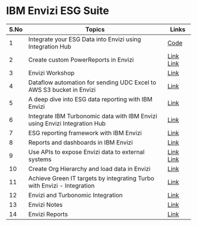 
# IBM Envizi ESG Suite

<table>
    <thead>
        <th>S.No</th>
        <th>Topics</th>
        <th>Links</th>
    </thead>
    <tr>
        <td>1</td>
        <td>Integrate your ESG Data into Envizi using Integration Hub</td>
        <td>
            <a href="https://github.com/ibm-ecosystem-engineering/envizi-integration-hub-app/">Code</a>  
        </td>
   </tr>  
    <tr>
        <td>2</td>
        <td>Create custom PowerReports in Envizi</td>
        <td>
        <a href="https://github.com/GandhiCloudLab/envizi-creating-power-report-blog">Link</a>
        <a href="https://github.com/GandhiCloudLab/envizi-create-custom-power-report">Link</a>
        </td>
   </tr>  
    <tr>
        <td>3</td>
        <td>Envizi Workshop</td>
        <td><a href="https://github.com/ibm-ecosystem-engineering/envizi-workshop-2024">Link</a></td>
   </tr>     
    <tr>
        <td>4</td>
        <td>Dataflow automation for sending UDC Excel to AWS S3 bucket in Envizi</td>
        <td><a href="https://github.com/GandhiCloudLab/envizi-dataflow-sending-udc-excel-to-s3-blog">Link</a>  </td>
   </tr>  
    <tr>
        <td>5</td>
        <td>A deep dive into ESG data reporting with IBM Envizi</td>
        <td><a href="https://github.com/GandhiCloudLab/envizi-learning-journey-blog">Link</a></td>
   </tr>  
    <tr>
        <td>6</td>
        <td>Integrate IBM Turbonomic data with IBM Envizi using Envizi Integration Hub</td>
        <td><a href="https://github.com/GandhiCloudLab/envizi-integration-hub-doc">Link</a></td>
   </tr>  
   <tr>
        <td>7</td>
        <td>ESG reporting framework with IBM Envizi</td>
        <td><a href="https://github.com/GandhiCloudLab/envizi-reporting-frameworks">Link</a></td>
   </tr>
    <tr>
        <td>8</td>
        <td>Reports and dashboards in IBM Envizi</td>
        <td><a href="https://github.com/GandhiCloudLab/Understanding-Reports-and-Dashboards-in-Envizi">Link</a></td>
   </tr>
    <tr>
        <td>9</td>
        <td>Use APIs to expose Envizi data to external systems</td>
        <td>
            <a href="https://github.com/GandhiCloudLab/envizi-api">Link</a>
            <a href="https://github.com/GandhiCloudLab/envizi-api-blog">Link</a>
        </td>
   </tr>  
    <tr>
        <td>10</td>
        <td>Create Org Hierarchy and load data in Envizi</td>
        <td><a href="https://github.com/GandhiCloudLab/envizi-create-org-hierarchy-and-load-data-blog">Link</a></td>
   </tr>  
    <tr>
        <td>11</td>
        <td>Achieve Green IT targets by integrating Turbo with Envizi - Integration</td>
        <td><a href="https://github.com/GandhiCloudLab/achieve-green-it-by-integrating-turbo-with-envizi-blog">Link</a></td>
   </tr>     
    <tr>
        <td>12</td>
        <td>Envizi and Turbonomic Integration</td>
        <td><a href="https://github.com/GandhiCloudLab/envizi-turbo">Link</a></td>
   </tr>     
    <tr>
        <td>13</td>
        <td>Envizi Notes</td>
        <td><a href="https://github.com/GandhiCloudLab/envizi-notes">Link</a></td>
   </tr>   
    <tr>
        <td>14</td>
        <td>Envizi Reports</td>
        <td><a href="https://github.com/GandhiCloudLab/envizi-reports">Link</a></td>
   </tr>   
</table>
